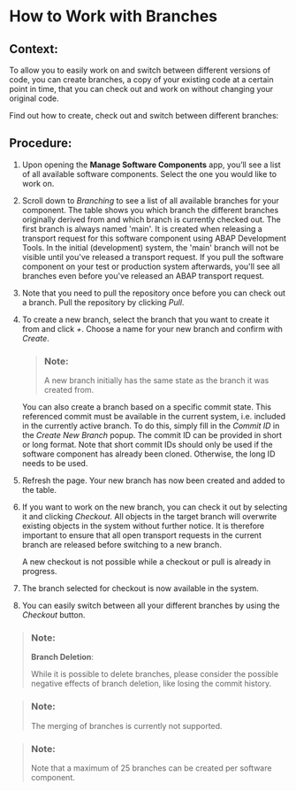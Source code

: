 <!-- loio6b2f0bfc14cb47ef888f01784c92e1bf -->

# How to Work with Branches



<a name="loio6b2f0bfc14cb47ef888f01784c92e1bf__section_cp5_dlg_lkb"/>

## Context:

To allow you to easily work on and switch between different versions of code, you can create branches, a copy of your existing code at a certain point in time, that you can check out and work on without changing your original code.

Find out how to create, check out and switch between different branches:



<a name="loio6b2f0bfc14cb47ef888f01784c92e1bf__section_k2l_glg_lkb"/>

## Procedure:

1.  Upon opening the **Manage Software Components** app, you’ll see a list of all available software components. Select the one you would like to work on.

2.  Scroll down to *Branching* to see a list of all available branches for your component. The table shows you which branch the different branches originally derived from and which branch is currently checked out. The first branch is always named 'main'. It is created when releasing a transport request for this software component using ABAP Development Tools. In the initial \(development\) system, the 'main' branch will not be visible until you've released a transport request. If you pull the software component on your test or production system afterwards, you'll see all branches even before you've released an ABAP transport request.

3.  Note that you need to pull the repository once before you can check out a branch. Pull the repository by clicking *Pull*.

4.  To create a new branch, select the branch that you want to create it from and click *+*. Choose a name for your new branch and confirm with *Create*.

    > ### Note:  
    > A new branch initially has the same state as the branch it was created from.

    You can also create a branch based on a specific commit state. This referenced commit must be available in the current system, i.e. included in the currently active branch. To do this, simply fill in the *Commit ID* in the *Create New Branch* popup. The commit ID can be provided in short or long format. Note that short commit IDs should only be used if the software component has already been cloned. Otherwise, the long ID needs to be used.

5.  Refresh the page. Your new branch has now been created and added to the table.

6.  If you want to work on the new branch, you can check it out by selecting it and clicking *Checkout*. All objects in the target branch will overwrite existing objects in the system without further notice. It is therefore important to ensure that all open transport requests in the current branch are released before switching to a new branch.

    A new checkout is not possible while a checkout or pull is already in progress.

7.  The branch selected for checkout is now available in the system.

8.  You can easily switch between all your different branches by using the *Checkout* button.


> ### Note:  
> **Branch Deletion**:
> 
> While it is possible to delete branches, please consider the possible negative effects of branch deletion, like losing the commit history.

> ### Note:  
> The merging of branches is currently not supported.

> ### Note:  
> Note that a maximum of 25 branches can be created per software component.

